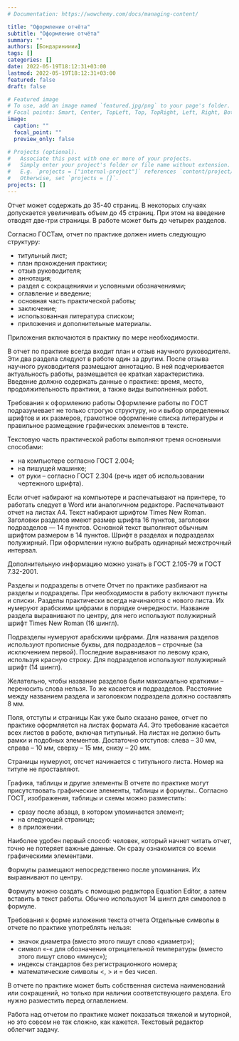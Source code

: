 ```yaml
---
# Documentation: https://wowchemy.com/docs/managing-content/

title: "Оформление отчёта"
subtitle: "Оформление отчёта"
summary: ""
authors: [Бондаринииии]
tags: []
categories: []
date: 2022-05-19T18:12:31+03:00
lastmod: 2022-05-19T18:12:31+03:00
featured: false
draft: false

# Featured image
# To use, add an image named `featured.jpg/png` to your page's folder.
# Focal points: Smart, Center, TopLeft, Top, TopRight, Left, Right, BottomLeft, Bottom, BottomRight.
image:
  caption: ""
  focal_point: ""
  preview_only: false

# Projects (optional).
#   Associate this post with one or more of your projects.
#   Simply enter your project's folder or file name without extension.
#   E.g. `projects = ["internal-project"]` references `content/project/deep-learning/index.md`.
#   Otherwise, set `projects = []`.
projects: []
---
```

Отчет может содержать до 35-40 страниц. В некоторых случаях допускается увеличивать объем до 45 страниц. При этом на введение отводят две-три страницы. В работе может быть до четырех разделов.

Согласно ГОСТам, отчет по практике должен иметь следующую структуру:

- титульный лист;
- план прохождения практики;
- отзыв руководителя;
- аннотация;
- раздел с сокращениями и условными обозначениями;
- оглавление и введение;
- основная часть практической работы;
- заключение;
- использованная литература списком;
- приложения и дополнительные материалы.

Приложения включаются в практику по мере необходимости.

В отчет по практике всегда входит план и отзыв научного руководителя. Эти два раздела следуют в работе один за другим. После отзыва научного руководителя размещают аннотацию. В ней подчеркивается актуальность работы, размещается ее краткая характеристика. Введение должно содержать данные о практике: время, место, продолжительность практики, а также виды выполненных работ.

Требования к оформлению работы
Оформление работы по ГОСТ подразумевает не только строгую структуру, но и выбор определенных шрифтов и их размеров, грамотное оформление списка литературы и правильное размещение графических элементов в тексте.

Текстовую часть практической работы выполняют тремя основными способами:

- на компьютере согласно ГОСТ 2.004;
- на пишущей машинке;
- от руки – согласно ГОСТ 2.304 (речь идет об использовании чертежного шрифта).

Если отчет набирают на компьютере и распечатывают на принтере, то работать следует в Word или аналогичном редакторе. Распечатывают отчет на листах А4. Текст набирают шрифтом Times New Roman. Заголовки разделов имеют размер шрифта 16 пунктов, заголовки подразделов — 14 пунктов. Основной текст выполняют обычным шрифтом размером в 14 пунктов. Шрифт в разделах и подразделах полужирный. При оформлении нужно выбрать одинарный межстрочный интервал.

Дополнительную информацию можно узнать в ГОСТ 2.105-79 и ГОСТ 7.32-2001.

Разделы и подразделы в отчете
Отчет по практике разбивают на разделы и подразделы. При необходимости в работу включают пункты и списки. Разделы практически всегда начинаются с нового листа. Их нумеруют арабскими цифрами в порядке очередности. Название раздела выравнивают по центру, для него используют полужирный шрифт Times New Roman (16 шингл).

Подразделы нумеруют арабскими цифрами. Для названия разделов используют прописные буквы, для подразделов – строчные (за исключением первой). Последние выравнивают по левому краю, используя красную строку. Для подразделов используют полужирный шрифт (14 шингл).

Желательно, чтобы название разделов были максимально краткими – переносить слова нельзя. То же касается и  подразделов. Расстояние между названием раздела и заголовком подраздела должно составлять 8 мм.

Поля, отступы и страницы
Как уже было сказано ранее, отчет по практике оформляется на листах формата А4. Это требование касается всех листов в работе, включая титульный. На листах не должно быть рамки  и подобных элементов. Достаточно отступов: слева – 30 мм, справа – 10 мм, сверху – 15 мм, снизу – 20 мм.

Страницы нумеруют, отсчет начинается с титульного листа. Номер на титуле не проставляют.

Графика, таблицы и другие элементы
В отчете по практике могут присутствовать графические элементы, таблицы и формулы.. Согласно ГОСТ, изображения, таблицы и схемы можно разместить:

- сразу после абзаца, в котором упоминается элемент;
- на следующей странице;
- в приложении.

Наиболее удобен первый способ: человек, который начнет читать отчет, точно не потеряет важные данные. Он сразу ознакомится со всеми графическими элементами.

Формулы размещают непосредственно после упоминания. Их выравнивают по центру.

Формулу можно создать с помощью редактора Equation Editor, а затем вставить в текст работы. Обычно используют 14 шингл для символов в формуле.

Требования к форме изложения текста отчета
Отдельные символы в отчете по практике употреблять нельзя:

- значок диаметра (вместо этого пишут слово «диаметр»);
- символ «-« для обозначения отрицательной температуры (вместо этого пишут слово «минус»);
- индексы стандартов без регистрационного номера;
- математические символы <, > и = без чисел.

В отчете по практике может быть собственная система наименований или сокращений, но только при наличии соответствующего раздела. Его нужно разместить перед оглавлением.

Работа над отчетом по практике может показаться тяжелой и муторной, но это совсем не так сложно, как кажется. Текстовый редактор облегчит задачу.
